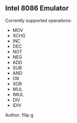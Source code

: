 ## Intel 8086 Emulator

Currently supported operations:
- MOV
- XCHG
- INC
- DEC
- NOT
- NEG
- ADD
- SUB
- AND
- OR
- XOR
- MUL
- IMUL
- DIV
- IDIV

Author: filip g
